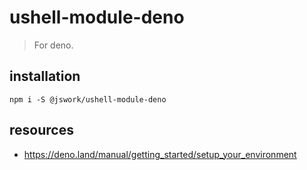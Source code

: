# ushell-module-deno
> For deno.

## installation
```shell
npm i -S @jswork/ushell-module-deno
```

## resources
- https://deno.land/manual/getting_started/setup_your_environment
